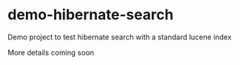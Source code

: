 # demo-hibernate-search
Demo project to test hibernate search with a standard lucene index

More details coming soon
